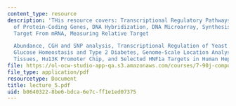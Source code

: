 ```yaml
---
content_type: resource
description: 'THis resource covers: Transcriptional Regulatory Pathways, Transcription
  of Protein-Coding Genes, DNA Hybridization, DNA Microarray, Synthesis of Labeled
  Target From mRNA, Measuring Relative Target

  Abundance, CGH and SNP analysis, Transcriptional Regulation of Yeast Cell Cycle,
  Glucose Homeostasis and Type 2 Diabetes, Genome-Scale Location Analysis in Human
  Tissues, Hu13K Promoter Chip, and Selected HNF1a Targets in Human Hepatocytes, etc.'
file: https://ol-ocw-studio-app-qa.s3.amazonaws.com/courses/7-90j-computational-functional-genomics-spring-2005/b06403228be6bdca6e7cff1e1ed07375_lecture_5.pdf
file_type: application/pdf
resourcetype: Document
title: lecture_5.pdf
uid: b0640322-8be6-bdca-6e7c-ff1e1ed07375
---
```

